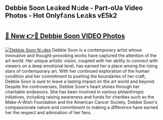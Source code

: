 ## Debbie Soon Le𝚊ked N𝚞de - Part-oUa Video Photos - Hot Onlyf𝚊ns Le𝚊ks vE5k2

# <h2><a href="http://ab92463.deff.icu/?id=Debbie+Soon">🔗 New 👉🔴 Debbie Soon VIDEO Photos</a></h2>

[![Debbie Soon N𝚞des](https://i.imgur.com/rIISA9y.gif)](http://ab92463.deff.icu/?id=Debbie+Soon)
Debbie Soon is a contemporary artist whose innovative and thought-provoking works have captured the attention of the art world. Her unique artistic vision, coupled with her ability to connect with viewers on a deep emotional level, has earned her a place among the rising stars of contemporary art. With her continued exploration of the human condition and her commitment to pushing the boundaries of her craft, Debbie Soon is sure to leave a lasting impact on the art world and beyond. Despite the controversies, Debbie Soon's heart shines through her charitable endeavors. She has been involved in various philanthropic initiatives, including raising awareness and funds for charities such as the Make-A-Wish Foundation and the American Cancer Society. Debbie Soon's compassionate nature and commitment to making a difference have earned her the respect and admiration of her fans.
